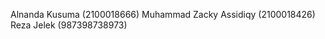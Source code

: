 Alnanda Kusuma            (2100018666)
Muhammad Zacky Assidiqy (2100018426)
Reza Jelek              (987398738973)
